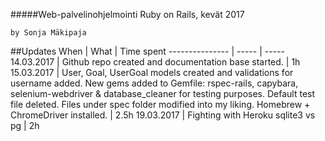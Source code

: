 #####Web-palvelinohjelmointi Ruby on Rails, kevät 2017

`by Sonja Mäkipaja`

##Updates
When | What | Time spent
--------------- | ----- | -----
14.03.2017 | Github repo created and documentation base started. | 1h
15.03.2017 | User, Goal, UserGoal models created and validations for username added. New gems added to Gemfile: rspec-rails, capybara, selenium-webdriver & database_cleaner for testing purposes. Default test file deleted. Files under spec folder modified into my liking. Homebrew + ChromeDriver installed. | 2.5h
19.03.2017 | Fighting with Heroku sqlite3 vs pg | 2h 
